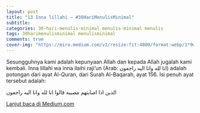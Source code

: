 ```yaml
---
layout: post
title: "13 Inna lillahi — #30HariMenulisMinimal"
subtitle:
categories: 30-hari-menulis-minimal menulis-minimal menulis
tags: 30harimenulisminimal menulisminimal
comments: true
cover-img: "https://miro.medium.com/v2/resize:fit:4800/format:webp/1*9wpjvCjeAKitP_SXZfNA7Q.png"
---
```


Sesungguhnya kami adalah kepunyaan Allah dan kepada Allah jugalah kami kembali. Inna lillahi wa inna ilaihi raji’un (Arab: انا لله وانا اليه راجعون) adalah potongan dari ayat Al-Quran, dari Surah Al-Baqarah, ayat 156. Isi penuh ayat tersebut adalah:

الذين اذا اصابتهم مصيبة قالوا انا لله وانا اليه راجعون

[Lanjut baca di Medium.com](https://link.medium.com/fM29Q2ANIyb)